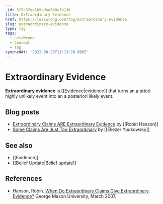 ```yaml
---
_id: 5f5c37ee1b5cdee568cfb136
title: Extraordinary Evidence
href: https://lesswrong.com/tag/extraordinary-evidence
slug: extraordinary-evidence
type: tag
tags:
  - LessWrong
  - Concept
  - Tag
synchedAt: '2022-08-29T11:13:20.088Z'
---
```

# Extraordinary Evidence

**Extraordinary evidence** is [[Evidence|evidence]] that turns an [a priori](https://wiki.lesswrong.com/wiki/prior) highly unlikely event into an a posteriori likely event.

## Blog posts

- [Extraordinary Claims ARE Extraordinary Evidence](http://www.overcomingbias.com/2007/01/extraordinary_c.html) by [[Robin Hanson]]
- [Some Claims Are Just Too Extraordinary](http://lesswrong.com/lw/gu/some_claims_are_just_too_extraordinary/) by [[Eliezer Yudkowsky]]

## See also

- [[Evidence]]
- [[Belief Update|Belief update]]

## References

- Hanson, Robin. [When Do Extraordinary Claims Give Extraordinary Evidence?](http://mason.gmu.edu/~rhanson/extraord.pdf) George Mason University, March 2007.